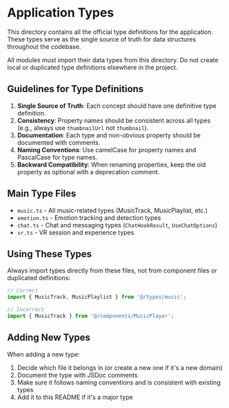 
# Application Types

This directory contains all the official type definitions for the application. These types serve as the single source of truth for data structures throughout the codebase.

All modules must import their data types from this directory. Do not create local or duplicated type definitions elsewhere in the project.

## Guidelines for Type Definitions

1. **Single Source of Truth**: Each concept should have one definitive type definition.
2. **Consistency**: Property names should be consistent across all types (e.g., always use `thumbnailUrl` not `thumbnail`).
3. **Documentation**: Each type and non-obvious property should be documented with comments.
4. **Naming Conventions**: Use camelCase for property names and PascalCase for type names.
5. **Backward Compatibility**: When renaming properties, keep the old property as optional with a deprecation comment.

## Main Type Files

- `music.ts` - All music-related types (MusicTrack, MusicPlaylist, etc.)
- `emotion.ts` - Emotion tracking and detection types
- `chat.ts` - Chat and messaging types (`ChatHookResult`, `UseChatOptions`)
- `vr.ts` - VR session and experience types

## Using These Types

Always import types directly from these files, not from component files or duplicated definitions:

```typescript
// Correct
import { MusicTrack, MusicPlaylist } from '@/types/music';

// Incorrect
import { MusicTrack } from '@/components/MusicPlayer';
```

## Adding New Types

When adding a new type:

1. Decide which file it belongs in (or create a new one if it's a new domain)
2. Document the type with JSDoc comments
3. Make sure it follows naming conventions and is consistent with existing types
4. Add it to this README if it's a major type
